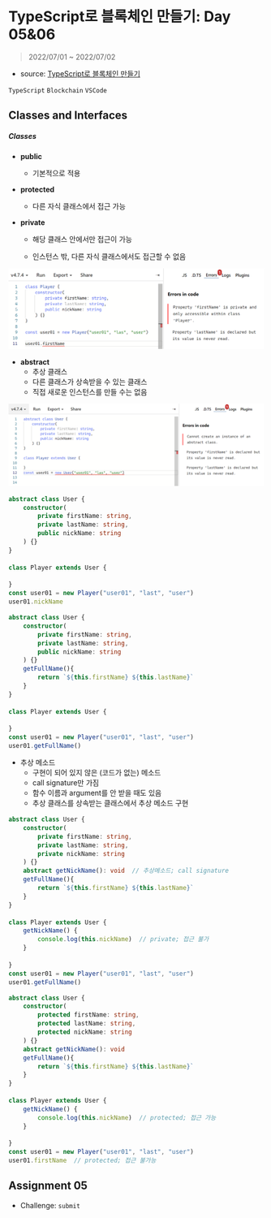 # TypeScript로 블록체인 만들기: Day 05&06

> 2022/07/01 ~ 2022/07/02

- source: [TypeScript로 블록체인 만들기](https://nomadcoders.co/typescript-for-beginners)

`TypeScript` `Blockchain` `VSCode`



## Classes and Interfaces

##### Classes

- **public**
  - 기본적으로 적용
- **protected**
  - 다른 자식 클래스에서 접근 가능

- **private**

  - 해당 클래스 안에서만 접근이 가능

  - 인스턴스 밖, 다른 자식 클래스에서도 접근할 수 없음

![image-20220701093332603]([NomadCoders]TypeScript_Challenge.assets/image-20220701093332603.png)



- **abstract**
  - 추상 클래스
  - 다른 클래스가 상속받을 수 있는 클래스
  - 직접 새로운 인스턴스를 만들 수는 없음

![image-20220701093708460]([NomadCoders]TypeScript_Challenge.assets/image-20220701093708460.png)

```typescript
abstract class User {
    constructor(
    	private firstName: string,
        private lastName: string,
        public nickName: string
    ) {}
}

class Player extends User {

}
const user01 = new Player("user01", "last", "user")
user01.nickName
```

```typescript
abstract class User {
    constructor(
    	private firstName: string,
        private lastName: string,
        public nickName: string
    ) {}
	getFullName(){
        return `${this.firstName} ${this.lastName}`
	}
}

class Player extends User {

}
const user01 = new Player("user01", "last", "user")
user01.getFullName()
```



- 추상 메소드
  - 구현이 되어 있지 않은 (코드가 없는) 메소드
  - call signature만 가짐
  - 함수 이름과 argument를 안 받을 때도 있음
  - 추상 클래스를 상속받는 클래스에서 추상 메소드 구현

```typescript
abstract class User {
    constructor(
    	private firstName: string,
        private lastName: string,
        private nickName: string
    ) {}
    abstract getNickName(): void  // 추상메소드; call signature
	getFullName(){
    	return `${this.firstName} ${this.lastName}`
	}
}

class Player extends User {
    getNickName() {
        console.log(this.nickName)  // private; 접근 불가
    }

}
const user01 = new Player("user01", "last", "user")
user01.getFullName()
```

```typescript
abstract class User {
    constructor(
    	protected firstName: string,
        protected lastName: string,
        protected nickName: string
    ) {}
    abstract getNickName(): void  
	getFullName(){
    	return `${this.firstName} ${this.lastName}`
	}
}

class Player extends User {
    getNickName() {
        console.log(this.nickName)  // protected; 접근 가능
    }

}
const user01 = new Player("user01", "last", "user")
user01.firstName  // protected; 접근 불가능
```



## Assignment 05

- Challenge: `submit`


